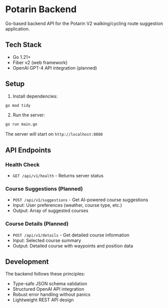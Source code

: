 # Potarin Backend

Go-based backend API for the Potarin V2 walking/cycling route suggestion application.

## Tech Stack
- Go 1.21+
- Fiber v2 (web framework)
- OpenAI GPT-4 API integration (planned)

## Setup

1. Install dependencies:
```bash
go mod tidy
```

2. Run the server:
```bash
go run main.go
```

The server will start on `http://localhost:8080`

## API Endpoints

### Health Check
- `GET /api/v1/health` - Returns server status

### Course Suggestions (Planned)
- `POST /api/v1/suggestions` - Get AI-powered course suggestions
- Input: User preferences (weather, course type, etc.)
- Output: Array of suggested courses

### Course Details (Planned)
- `POST /api/v1/details` - Get detailed course information
- Input: Selected course summary
- Output: Detailed course with waypoints and position data

## Development

The backend follows these principles:
- Type-safe JSON schema validation
- Structured OpenAI API integration
- Robust error handling without panics
- Lightweight REST API design